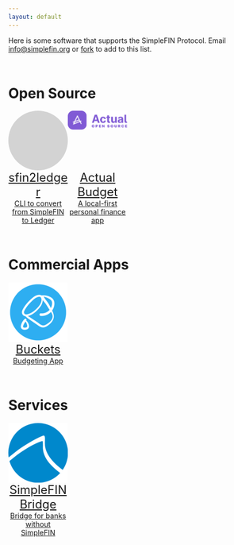 ```yaml
---
layout: default
---
```


<style>
h1 {
  margin-top: 4rem;
}
section {
    border: 1px solid lightgrey;

}
.app-list {
    display: flex;
}
.item {
  max-width: 120px;
}
.item-title {
  text-align: center;
  font-size: 1.5rem;
}
.item-logo {
  width: 120px;
  height: 120px;
  border-radius: 100%;
}
.item-logo:empty {
  background-color: lightgrey;
}
.item-desc {
  width: 100%;
  font-size: 0.9rem;
  text-align: center;
}
</style>

Here is some software that supports the SimpleFIN Protocol.  Email info@simplefin.org or <a href="https://github.com/simplefin/simplefin.github.com/blob/master/ecosystem.md">fork</a> to add to this list.

# Open Source

<div class="app-list">

<a class="item" href="https://github.com/simplefin/sfin2ledger" target="_blank">
  <div class="item-logo"></div>
  <div class="item-title">sfin2ledger</div>
  <div class="item-desc">CLI to convert from SimpleFIN to Ledger</div>
</a>

<a class="item" href="https://github.com/actualbudget/actual" target="_blank">
  <div class="item-logo"><img src="/img/applogos/actual.png"></div>
  <div class="item-title">Actual Budget</div>
  <div class="item-desc">A local-first personal finance app</div>
</a>

</div>


# Commercial Apps

<div class="app-list">

<a class="item" href="https://www.budgetwithbuckets.com" target="_blank">
  <div class="item-logo"><img src="/img/applogos/buckets.png"></div>
  <div class="item-title">Buckets</div>
  <div class="item-desc">Budgeting App</div>
</a>


</div>


# Services

<div class="app-list">

<a class="item" href="https://bridge.simplefin.org" target="_blank">
  <div class="item-logo"><img src="/img/applogos/simplefin.png"></div>
  <div class="item-title">SimpleFIN Bridge</div>
  <div class="item-desc">Bridge for banks without SimpleFIN</div>
</a>


</div>
